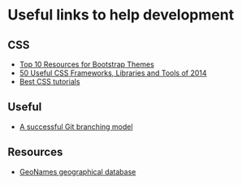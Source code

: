 Useful links to help development
=========

## CSS
- [Top 10 Resources for Bootstrap Themes](http://codecondo.com/bootstrap-themes/)
- [50 Useful CSS Frameworks, Libraries and Tools of 2014](http://thedesignpixel.com/useful-css-frameworks-libraries-and-tools.html)
- [Best CSS tutorials](http://www.singsys.com/blog/5-best-css-tutorials-to-improve-your-skills/)

## Useful
- [A successful Git branching model](http://nvie.com/posts/a-successful-git-branching-model/)

## Resources
- [GeoNames geographical database](http://www.geonames.org/)
